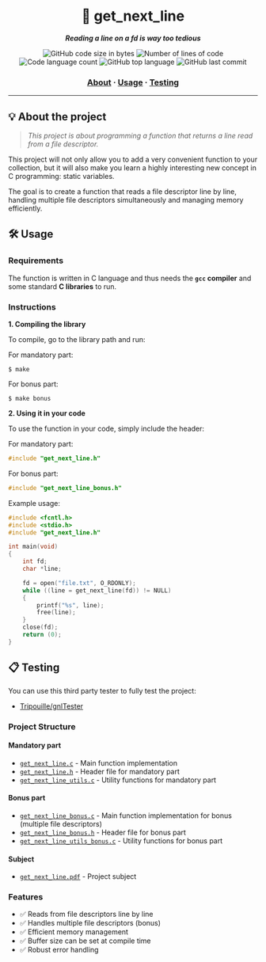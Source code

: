 <h1 align="center">
	📖 get_next_line
</h1>

<p align="center">
	<b><i>Reading a line on a fd is way too tedious</i></b><br>
</p>

<p align="center">
	<img alt="GitHub code size in bytes" src="https://img.shields.io/github/languages/code-size/handyman0/42-get_next_line?color=lightblue" />
	<img alt="Number of lines of code" src="https://img.shields.io/tokei/lines/github/handyman0/42-get_next_line?color=critical" />
	<img alt="Code language count" src="https://img.shields.io/github/languages/count/handyman0/42-get_next_line?color=yellow" />
	<img alt="GitHub top language" src="https://img.shields.io/github/languages/top/handyman0/42-get_next_line?color=blue" />
	<img alt="GitHub last commit" src="https://img.shields.io/github/last-commit/handyman0/42-get_next_line?color=green" />
</p>

<h3 align="center">
	<a href="#-about">About</a>
	<span> · </span>
	<a href="#-usage">Usage</a>
	<span> · </span>
	<a href="#-testing">Testing</a>
</h3>

---

## 💡 About the project

> _This project is about programming a function that returns a line read from a file descriptor._

This project will not only allow you to add a very convenient function to your collection,
but it will also make you learn a highly interesting new concept in C programming: static variables.

The goal is to create a function that reads a file descriptor line by line, handling multiple file descriptors simultaneously and managing memory efficiently.

## 🛠️ Usage

### Requirements

The function is written in C language and thus needs the **`gcc` compiler** and some standard **C libraries** to run.

### Instructions

**1. Compiling the library**

To compile, go to the library path and run:

For mandatory part:
```shell
$ make
```

For bonus part:
```shell
$ make bonus
```

**2. Using it in your code**

To use the function in your code, simply include the header:

For mandatory part:
```C
#include "get_next_line.h"
```

For bonus part:
```C
#include "get_next_line_bonus.h"
```

Example usage:
```C
#include <fcntl.h>
#include <stdio.h>
#include "get_next_line.h"

int main(void)
{
    int fd;
    char *line;

    fd = open("file.txt", O_RDONLY);
    while ((line = get_next_line(fd)) != NULL)
    {
        printf("%s", line);
        free(line);
    }
    close(fd);
    return (0);
}
```

## 📋 Testing

You can use this third party tester to fully test the project:

* [Tripouille/gnlTester](https://github.com/Tripouille/gnlTester)

### Project Structure

#### Mandatory part
- [`get_next_line.c`](https://github.com/handyman0/42-get_next_line/blob/main/get_next_line.c) - Main function implementation
- [`get_next_line.h`](https://github.com/handyman0/42-get_next_line/blob/main/get_next_line.h) - Header file for mandatory part
- [`get_next_line_utils.c`](https://github.com/handyman0/42-get_next_line/blob/main/get_next_line_utils.c) - Utility functions for mandatory part

#### Bonus part
- [`get_next_line_bonus.c`](https://github.com/handyman0/42-get_next_line/blob/main/get_next_line_bonus.c) - Main function implementation for bonus (multiple file descriptors)
- [`get_next_line_bonus.h`](https://github.com/handyman0/42-get_next_line/blob/main/get_next_line_bonus.h) - Header file for bonus part
- [`get_next_line_utils_bonus.c`](https://github.com/handyman0/42-get_next_line/blob/main/get_next_line_utils_bonus.c) - Utility functions for bonus part

#### Subject
- [`get_next_line.pdf`](https://github.com/handyman0/42-get_next_line/blob/main/get_next_line.pdf) - Project subject

### Features

- ✅ Reads from file descriptors line by line
- ✅ Handles multiple file descriptors (bonus)
- ✅ Efficient memory management
- ✅ Buffer size can be set at compile time
- ✅ Robust error handling
